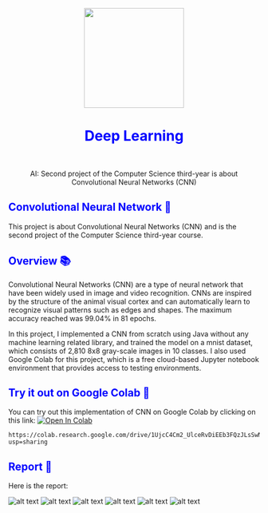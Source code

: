 <p align="center">
  <img height="200px" width="200px" src="https://raw.githubusercontent.com/Francy93/Convolutional_Neural_Network/master/Report/img/logo.png"/>
  <summary align="center">
    <font color="blue">
      <h1 align="center">Deep Learning</h1>
    </font><br>
  </summary>
  <p align="center">AI: Second project of the Computer Science third-year is about Convolutional Neural Networks (CNN)</p>
</p>


<font color="blue"><h2>Convolutional Neural Network 🧠</h2></font>
This project is about Convolutional Neural Networks (CNN) and is the second project of the Computer Science third-year course.

<font color="blue"><h2>Overview 📚</h2></font>
Convolutional Neural Networks (CNN) are a type of neural network that have been widely used in image and video recognition. CNNs are inspired by the structure of the animal visual cortex and can automatically learn to recognize visual patterns such as edges and shapes.
The maximum accuracy reached was 99.04% in 81 epochs.

In this project, I implemented a CNN from scratch using Java without any machine learning related library, and trained the model on a mnist dataset, which consists of 2,810 8x8 gray-scale images in 10 classes. I also used Google Colab for this project, which is a free cloud-based Jupyter notebook environment that provides access to testing environments.

<font color="blue"><h2>Try it out on Google Colab 🚀</h2></font>
You can try out this implementation of CNN on Google Colab by clicking on this link: 
<a href="https://colab.research.google.com/drive/1UjcC4Cm2_UlceRvDiEEb3FQzJLsSwNjr#scrollTo=VWjk2um_hSyR"><img src="https://colab.research.google.com/assets/colab-badge.svg" alt="Open In Colab"/></a>

```
https://colab.research.google.com/drive/1UjcC4Cm2_UlceRvDiEEb3FQzJLsSwNjr?usp=sharing
```


<font color="blue"><h2>Report 📝</h2></font>
Here is the report:

![alt text](Report/img/Page1.jpg "Main page")
![alt text](Report/img/Page2.jpg "Main page")
![alt text](Report/img/Page3.jpg "Main page")
![alt text](Report/img/Page4.jpg "Main page")
![alt text](Report/img/Page5.jpg "Main page")
![alt text](Report/img/Page6.jpg "Main page")
